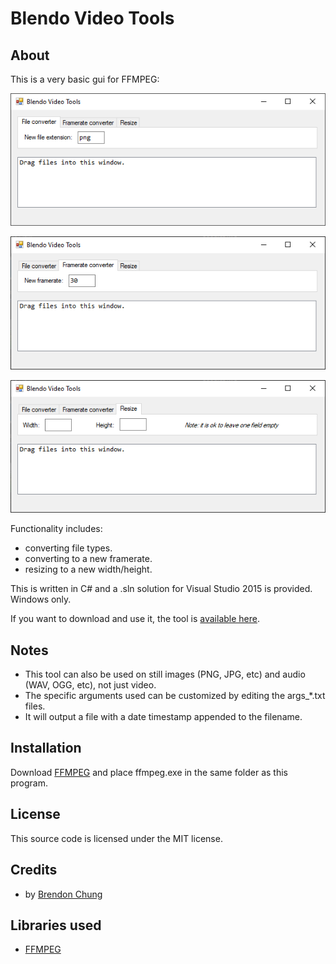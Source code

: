 # Blendo Video Tools

## About
This is a very basic gui for FFMPEG:

![](screenshot1.png)

![](screenshot2.png)

![](screenshot3.png)

Functionality includes:
- converting file types.
- converting to a new framerate.
- resizing to a new width/height.

This is written in C# and a .sln solution for Visual Studio 2015 is provided. Windows only.

If you want to download and use it, the tool is [available here](https://github.com/blendogames/blendovideotools/releases/tag/release).

## Notes
- This tool can also be used on still images (PNG, JPG, etc) and audio (WAV, OGG, etc), not just video.
- The specific arguments used can be customized by editing the args_*.txt files.
- It will output a file with a date timestamp appended to the filename.

## Installation
Download [FFMPEG](https://www.ffmpeg.org/download.html#build-windows) and place ffmpeg.exe in the same folder as this program.

## License
This source code is licensed under the MIT license.

## Credits
- by [Brendon Chung](https://blendogames.com)

## Libraries used
- [FFMPEG](https://ffmpeg.org)
